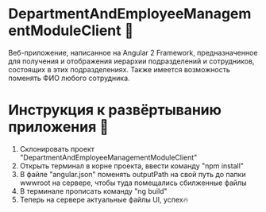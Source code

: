 # DepartmentAndEmployeeManagementModuleClient :camel:
Веб-приложение, написанное на Angular 2 Framework, предназначенное для получения и отображения иерархии подразделений и сотрудников, состоящих в этих подразделениях. 
Также имеется возможность поменять ФИО любого сотрудника.

# Инструкция к развёртыванию приложения :key:

1) Склонировать проект "DepartmentAndEmployeeManagementModuleClient"
2) Открыть терминал в корне проекта, ввести команду "npm install"
3) В файле "angular.json" поменять outputPath на свой путь до папки wwwroot на сервере, чтобы туда помещались сбилженные файлы
4) В терминале прописать команду "ng build"
5) Теперь на сервере актуальные файлы UI, успех🔥
